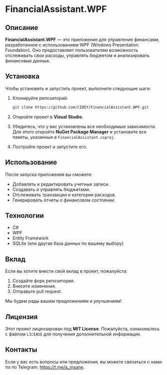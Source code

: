 # FinancialAssistant.WPF

## Описание

**FinancialAssistant.WPF** — это приложение для управления финансами, разработанное с использованием WPF (Windows Presentation Foundation). Оно предоставляет пользователям возможность отслеживать свои расходы, управлять бюджетом и анализировать финансовые данные.

## Установка

Чтобы установить и запустить проект, выполните следующие шаги:

1. Клонируйте репозиторий:
   ```bash
   git clone https://github.com/CIDEY/FinancialAssistant.WPF.git
   ```

2. Откройте проект в **Visual Studio**.

3. Убедитесь, что у вас установлены все необходимые зависимости. Для этого откройте **NuGet Package Manager** и установите все пакеты, указанные в `FinancialAssistant.csproj`.

4. Постройте проект и запустите его.

## Использование

После запуска приложения вы сможете:

- Добавлять и редактировать учетные записи.
- Создавать и управлять бюджетами.
- Отслеживать транзакции и категории расходов.
- Генерировать отчеты о финансовом состоянии.

## Технологии

- C#
- WPF
- Entity Framework
- SQLite (или другая база данных по вашему выбору)

## Вклад

Если вы хотите внести свой вклад в проект, пожалуйста:

1. Создайте форк репозитория.
2. Внесите изменения.
3. Отправьте pull request.

Мы будем рады вашим предложениям и улучшениям!

## Лицензия

Этот проект лицензирован под **MIT License**. Пожалуйста, ознакомьтесь с файлом `LICENSE` для получения дополнительной информации.

## Контакты

Если у вас есть вопросы или предложения, вы можете связаться с нами по по Telegram: https://t.me/a_insane.
